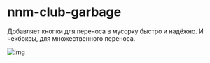 # nnm-club-garbage
Добавляет кнопки для  переноса в мусорку быстро и надёжно. И чекбоксы, для множественного переноса.

![img](http://i.imgur.com/rJwSmq4.png)
